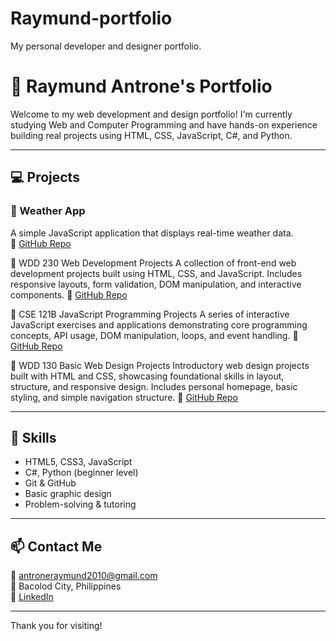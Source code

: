 # Raymund-portfolio
My personal developer and designer portfolio.

# 👋 Raymund Antrone's Portfolio

Welcome to my web development and design portfolio! I'm currently studying Web and Computer Programming and have hands-on experience building real projects using HTML, CSS, JavaScript, C#, and Python.

---

## 💻 Projects

### 🔹 Weather App  
A simple JavaScript application that displays real-time weather data.  
🔗 [GitHub Repo]( https://rajacks.github.io/Personal-Project/)

🔹 WDD 230 Web Development Projects
A collection of front-end web development projects built using HTML, CSS, and JavaScript. Includes responsive layouts, form validation, DOM manipulation, and interactive components.
🔗 [GitHub Repo](https://rajacks.github.io/wdd230/)

🔹 CSE 121B JavaScript Programming Projects
A series of interactive JavaScript exercises and applications demonstrating core programming concepts, API usage, DOM manipulation, loops, and event handling.
🔗 [GitHub Repo](https://rajacks.github.io/cse121b/)

🔹 WDD 130 Basic Web Design Projects
Introductory web design projects built with HTML and CSS, showcasing foundational skills in layout, structure, and responsive design. Includes personal homepage, basic styling, and simple navigation structure.
🔗 [GitHub Repo](https://rajacks.github.io/wdd130/)

---

## 🧰 Skills
- HTML5, CSS3, JavaScript
- C#, Python (beginner level)
- Git & GitHub
- Basic graphic design
- Problem-solving & tutoring

---

## 📫 Contact Me  
📧 antroneraymund2010@gmail.com  
📍 Bacolod City, Philippines  
🔗 [LinkedIn](https://www.linkedin.com/in/raymund121522)

---

Thank you for visiting!
